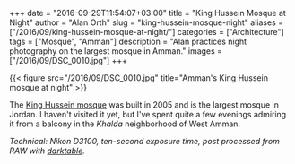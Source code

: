 +++
date = "2016-09-29T11:54:07+03:00"
title = "King Hussein Mosque at Night"
author = "Alan Orth"
slug = "king-hussein-mosque-night"
aliases = ["/2016/09/king-hussein-mosque-at-night/"]
categories = ["Architecture"]
tags = ["Mosque", "Amman"]
description = "Alan practices night photography on the largest mosque in Amman."
images = ["/2016/09/DSC_0010.jpg"]
+++

{{< figure src="/2016/09/DSC_0010.jpg" title="Amman's King Hussein mosque at night" >}}

The [King Hussein mosque](https://en.wikipedia.org/wiki/King_Hussein_Mosque) was built in 2005 and is the largest mosque in Jordan. I haven't visited it yet, but I've spent quite a few evenings admiring it from a balcony in the *Khalda* neighborhood of West Amman.

<!--more-->

*Technical: Nikon D3100, ten-second exposure time, post processed from RAW with [darktable](https://www.darktable.org/).*
